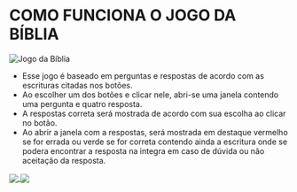 # COMO FUNCIONA O JOGO DA BÍBLIA

![Jogo da Bíblia](https://user-images.githubusercontent.com/17755195/128590371-77be3b67-b36f-4580-a4e2-6f20183cf687.png)

* Esse jogo é baseado em perguntas e respostas de acordo com as escrituras citadas nos botões.
* Ao escolher um dos botões e clicar nele, abri-se uma janela contendo uma pergunta e quatro resposta.
* A respostas correta será mostrada de acordo com sua escolha ao clicar no botão.
* Ao abrir a janela com a respostas, será mostrada em destaque vermelho se for errada ou verde se for correta contendo ainda a escritura onde se podera encontrar a resposta na integra em caso de dúvida ou não aceitação da resposta.

 <a href="https://github.com/Adriano1976/github-readme-stats">
  <img align="center" src="https://github-readme-stats.vercel.app/api?username=Adriano1976" />
</a>
<a href="https://github.com/Adriano1976/convoychat">
  <img align="center" src="https://github-readme-stats.vercel.app/api/top-langs/?username=Adriano1976&langs_count=8" />
</a>
